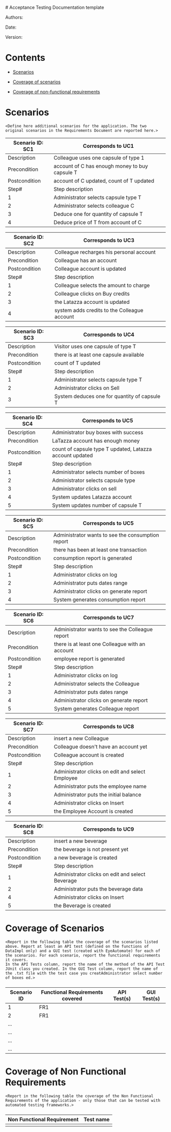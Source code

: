 ﻿﻿﻿﻿# Acceptance Testing Documentation templateAuthors:Date:Version:# Contents- [Scenarios](#scenarios)- [Coverage of scenarios](#scenario-coverage)- [Coverage of non-functional requirements](#nfr-coverage)# Scenarios```<Define here additional scenarios for the application. The two original scenarios in the Requirements Document are reported here.>```| Scenario ID: SC1 | Corresponds to UC1                             || ---------------- | ---------------------------------------------- || Description      | Colleague uses one capsule of type 1           || Precondition     | account of C has enough money to buy capsule T || Postcondition    | account of C updated, count of T updated       || Step#            | Step description                               || 1                | Administrator selects capsule type T           || 2                | Administrator selects colleague C              || 3                | Deduce one for quantity of capsule T           || 4                | Deduce price of T from account of C            || Scenario ID: SC2 | Corresponds to UC3 || ---------------- | ------------------ || Description      |  Colleague recharges his personal account                  || Precondition     |   Colleague has an account               || Postcondition    |  Colleague account is updated               || Step#            | Step description              || 1                |  Colleague selects the amount to charge               ||  2                 |    Colleague clicks on Buy credits               ||  3            |  the Latazza account is updated    ||  4             |   system adds credits to the Colleague account   || Scenario ID: SC3 | Corresponds to UC4 || ---------------- | ------------------ || Description      |  Visitor uses one capsule of type T                  || Precondition     |   there is at least one capsule available               || Postcondition    |  count of T updated              || Step#            | Step description              || 1                |  Administrator selects capsule type T              ||  2         |     Administrator clicks on Sell      ||  3                 |    System  deduces one for quantity of capsule T                || Scenario ID: SC4 | Corresponds to UC5 || ---------------- | ------------------ || Description      |  Administrator buy boxes  with success               || Precondition     |   LaTazza account has enough money               || Postcondition    |  count of capsule type T updated, Latazza account updated             || Step#            | Step description              || 1                |            Administrator selects number of boxes   ||  2         |     Administrator selects capsule type      ||  3                 |    Administrator clicks on sell              ||  4          |      System updates Latazza account          ||  5           |      System updates number of  capsule T              || Scenario ID: SC5 | Corresponds to UC5 || ---------------- | ------------------ || Description      |      Administrator wants to see the consumption report          || Precondition     |   there has been at least one transaction             || Postcondition    |  consumption report is generated             || Step#            | Step description              || 1                |            Administrator clicks on log   ||  2         |     Administrator puts dates range     ||  3                 |    Administrator clicks on generate report             ||  4          |      System generates consumption report        || Scenario ID: SC6 | Corresponds to UC7 || ---------------- | ------------------ || Description      |      Administrator wants to see the Colleague report          || Precondition     |   there is at least one Colleague with an account             || Postcondition    |  employee report is generated             || Step#            | Step description              || 1                |            Administrator clicks on log   ||  2          |      Administrator selects the Colleague        ||  3        |     Administrator puts dates range     ||  4                 |    Administrator clicks on generate report             ||  5         |      System generates Colleague report        || Scenario ID: SC7 | Corresponds to UC8 || ---------------- | ------------------ || Description      |      insert a new Colleague          || Precondition     |   Colleague doesn't have an account yet             || Postcondition    | Colleague account is created            || Step#            | Step description              || 1                |            Administrator clicks on edit and select Employee   ||  2         |     Administrator puts the employee name     ||  3                 |    Administrator puts  the initial balance          ||  4          |      Administrator clicks on Insert       ||  5        |      the Employee Account is created|| Scenario ID: SC8 | Corresponds to UC9 || ---------------- | ------------------ || Description      |      insert a new beverage          || Precondition     |  the beverage is not present yet             || Postcondition    | a new beverage is created            || Step#            | Step description              || 1                |            Administrator clicks on edit and select Beverage  ||  2         |     Administrator puts the beverage data     ||  4          |      Administrator clicks on Insert       ||  5        |      the Beverage is created|# Coverage of Scenarios```<Report in the following table the coverage of the scenarios listed above. Report at least an API test (defined on the functions of DataImpl only) and a GUI test (created with EyeAutomate) for each of the scenarios. For each scenario, report the functional requirements it covers.In the API Tests column, report the name of the method of the API Test JUnit class you created. In the GUI Test column, report the name of the .txt file with the test case you creatAdministrator select number of boxes ed.>```###| Scenario ID | Functional Requirements covered | API Test(s) | GUI Test(s) || ----------- | ------------------------------- | ----------- | ----------- || 1           | FR1                             |             |             || 2           | FR1                             |             |             || ...         |                                 |             |             || ...         |                                 |             |             || ...         |                                 |             |             || ...         |                                 |             |             |# Coverage of Non Functional Requirements```<Report in the following table the coverage of the Non Functional Requirements of the application - only those that can be tested with automated testing frameworks.>```###| Non Functional Requirement | Test name || -------------------------- | --------- ||                            |           |
